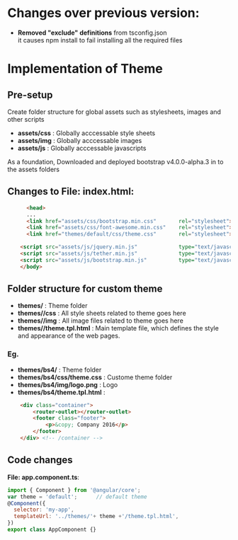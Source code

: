 # Changes over previous version:
- **Removed  "exclude" definitions**  from tsconfig.json  
  it causes npm install to fail installing all the required files


# Implementation of Theme

## Pre-setup
Create folder structure for global assets such as stylesheets, images and other scripts
- **<doc-root> assets/css** : Globally acccessable style sheets
- **<doc-root> assets/img** : Globally acccessable images
- **<doc-root> assets/js** : Globally acccessable javascripts  

As a foundation, Downloaded and deployed bootstrap v4.0.0-alpha.3 in to the assets folders
##  Changes to File: index.html:  
```html
      <head>
      ...
      <link href="assets/css/bootstrap.min.css"       rel="stylesheet">
      <link href="assets/css/font-awesome.min.css"    rel="stylesheet">
      <link href="themes/default/css/theme.css"       rel="stylesheet">
```

```html
    <script src="assets/js/jquery.min.js"             type="text/javascript"></script>
    <script src="assets/js/tether.min.js"             type="text/javascript"></script>
    <script src="assets/js/bootstrap.min.js"          type="text/javascript"></script>
    </body>
```

## Folder structure for custom theme
- **<doc-root> themes/<theme>** : Theme folder
- **<doc-root> themes/<theme>/css** : All style sheets related to theme goes here
- **<doc-root> themes/<theme>/img** : All image files related to theme goes here
- **<doc-root> themes/<theme>/theme.tpl.html** : Main template file, which defines the style and appearance of the web pages.

### Eg. 
- **<doc-root> themes/bs4/** : Theme folder
- **<doc-root> themes/bs4/css/theme.css** : Custome theme folder
- **<doc-root> themes/bs4/img/logo.png** : Logo
- **<doc-root> themes/bs4/theme.tpl.html** :
```html
    <div class="container">
        <router-outlet></router-outlet>
        <footer class="footer">
            <p>&copy; Company 2016</p>
        </footer>
    </div> <!-- /container -->
```

## Code changes 


**File: app.component.ts**:  
```javascript
import { Component } from '@angular/core';
var theme = 'default';      // default theme
@Component({
  selector: 'my-app',
  templateUrl: '../themes/'+ theme +'/theme.tpl.html',
})
export class AppComponent {}
```
